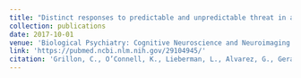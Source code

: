 ```yaml
---
title: "Distinct responses to predictable and unpredictable threat in anxiety pathologies: effect of panic attack"
collection: publications
date: 2017-10-01
venue: 'Biological Psychiatry: Cognitive Neuroscience and Neuroimaging'
link: 'https://pubmed.ncbi.nlm.nih.gov/29104945/'
citation: 'Grillon, C., O’Connell, K., Lieberman, L., Alvarez, G., Geraci, M., Pine, D. S. & Ernst, M. (2017). Distinct responses to predictable and unpredictable threat in anxiety pathologies: effect of panic attack. <i>Biological Psychiatry: Cognitive Neuroscience and Neuroimaging.</i> 2(7), 575-581.'
---
```

